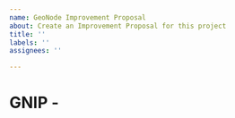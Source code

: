 ```yaml
---
name: GeoNode Improvement Proposal
about: Create an Improvement Proposal for this project
title: ''
labels: ''
assignees: ''

---
```


# GNIP <num> - <title of the GNIP here>

## Overview

Describe briefly and clearly what this proposal is meant for.

### Proposed By

<user and full name of the proponent>

### Assigned to Release

This proposal is for GeoNode <version>.

### State

* [x] Under Discussion
* [ ] In Progress
* [ ] Completed
* [ ] Rejected
* [ ] Deferred

### Motivation

Details about the motivations. Why people should accept this proposal. What are the benefits compared to the current situation.

## Proposal

Technical details for developers.

### Backwards Compatibility

Declare its Backwards Compatibility.

## Future evolution

Explain which could be future evolutions.

## Feedback

Update this section with relevant feedbacks, if any.

## Voting

Project Steering Committee:

* Alessio Fabiani:
* Francesco Bartoli:
* Giovanni Allegri:
* Toni Schoenbuchner:
* Florian Hoedt:

## Links

Remove unused links below.

* [Email Discussion]()
* [Pull Request]()
* [Mail Discussion]()
* [Linked Issue]()
